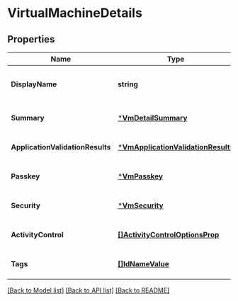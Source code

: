 # VirtualMachineDetails

## Properties
Name | Type | Description | Notes
------------ | ------------- | ------------- | -------------
**DisplayName** | **string** | The display name of the virtual machine | [optional] [default to null]
**Summary** | [***VmDetailSummary**](VMDetailSummary.md) |  | [optional] [default to null]
**ApplicationValidationResults** | [***VmApplicationValidationResults**](VMApplicationValidationResults.md) |  | [optional] [default to null]
**Passkey** | [***VmPasskey**](VMPasskey.md) |  | [optional] [default to null]
**Security** | [***VmSecurity**](VMSecurity.md) |  | [optional] [default to null]
**ActivityControl** | [**[]ActivityControlOptionsProp**](ActivityControlOptionsProp.md) |  | [optional] [default to null]
**Tags** | [**[]IdNameValue**](IdNameValue.md) |  | [optional] [default to null]

[[Back to Model list]](../README.md#documentation-for-models) [[Back to API list]](../README.md#documentation-for-api-endpoints) [[Back to README]](../README.md)

